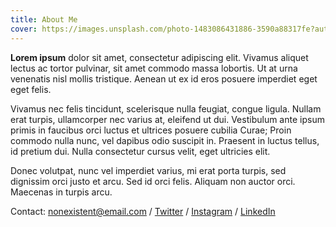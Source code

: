 ```yaml
---
title: About Me
cover: https://images.unsplash.com/photo-1483086431886-3590a88317fe?auto=format&fit=crop&w=746&q=80
---
```


**Lorem ipsum** dolor sit amet, consectetur adipiscing elit. Vivamus aliquet
lectus ac tortor pulvinar, sit amet commodo massa lobortis. Ut at urna
venenatis nisl mollis tristique. Aenean ut ex id eros posuere imperdiet eget
eget felis.

Vivamus nec felis tincidunt, scelerisque nulla feugiat, congue
ligula. Nullam erat turpis, ullamcorper nec varius at, eleifend ut dui.
Vestibulum ante ipsum primis in faucibus orci luctus et ultrices posuere
cubilia Curae; Proin commodo nulla nunc, vel dapibus odio suscipit in.
Praesent in luctus tellus, id pretium dui. Nulla consectetur cursus velit,
eget ultricies elit.

Donec volutpat, nunc vel imperdiet varius, mi erat porta
turpis, sed dignissim orci justo et arcu. Sed id orci felis. Aliquam non
auctor orci. Maecenas in turpis arcu.

Contact: nonexistent@email.com / [Twitter](https://twitter.com) / [Instagram](https://instagram.com) / [LinkedIn](https://linkedin.com)

